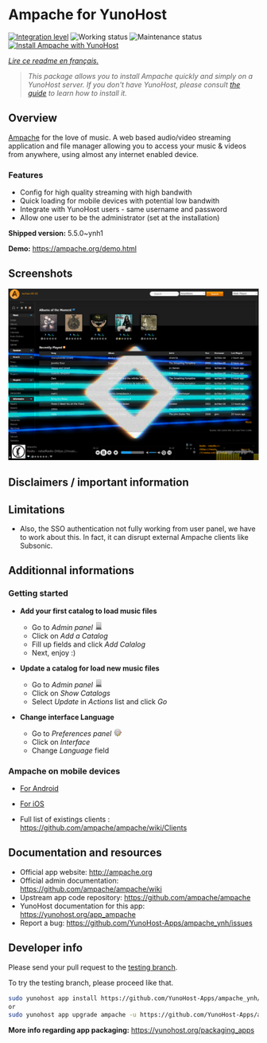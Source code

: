 <!--
N.B.: This README was automatically generated by https://github.com/YunoHost/apps/tree/master/tools/README-generator
It shall NOT be edited by hand.
-->

# Ampache for YunoHost

[![Integration level](https://dash.yunohost.org/integration/ampache.svg)](https://dash.yunohost.org/appci/app/ampache) ![Working status](https://ci-apps.yunohost.org/ci/badges/ampache.status.svg) ![Maintenance status](https://ci-apps.yunohost.org/ci/badges/ampache.maintain.svg)  
[![Install Ampache with YunoHost](https://install-app.yunohost.org/install-with-yunohost.svg)](https://install-app.yunohost.org/?app=ampache)

*[Lire ce readme en français.](./README_fr.md)*

> *This package allows you to install Ampache quickly and simply on a YunoHost server.
If you don't have YunoHost, please consult [the guide](https://yunohost.org/#/install) to learn how to install it.*

## Overview

[Ampache](http://ampache.org) for the love of music. A web based audio/video streaming application and file manager allowing you to access your music & videos from anywhere, using almost any internet enabled device.

### Features

 * Config for high quality streaming with high bandwith
 * Quick loading for mobile devices with potential low bandwith
 * Integrate with YunoHost users - same username and password
 * Allow one user to be the administrator (set at the installation)

**Shipped version:** 5.5.0~ynh1


**Demo:** https://ampache.org/demo.html

## Screenshots

![Screenshot of Ampache](./doc/screenshots/visualizer.png)

## Disclaimers / important information

## Limitations

* Also, the SSO authentication not fully working from user panel, we have to work about this. In fact, it can disrupt external Ampache clients like Subsonic.

## Additionnal informations

### Getting started

 * **Add your first catalog to load music files**
   * Go to *Admin panel* ![](https://raw.githubusercontent.com/ampache/ampache/develop/themes/reborn/images/icons/icon_admin.png)
   * Click on *Add a Catalog*
   * Fill up fields and click *Add Calalog*
   * Next, enjoy :)

 * **Update a catalog for load new music files**
   * Go to *Admin panel* ![](https://raw.githubusercontent.com/ampache/ampache/develop/themes/reborn/images/icons/icon_admin.png)
   * Click on *Show Catalogs*
   * Select *Update* in *Actions* list and click *Go*

 * **Change interface Language**
   * Go to *Preferences panel* ![](https://raw.githubusercontent.com/ampache/ampache/develop/themes/reborn/images/icons/icon_edit.png)
   * Click on *Interface*
   * Change *Language* field

### Ampache on mobile devices

 * [For Android](https://play.google.com/store/apps/details?id=com.antoniotari.reactiveampacheapp)
 * [For iOS](http://iampache.com/)

 * Full list of existings clients : https://github.com/ampache/ampache/wiki/Clients

## Documentation and resources

* Official app website: <http://ampache.org>
* Official admin documentation: <https://github.com/ampache/ampache/wiki>
* Upstream app code repository: <https://github.com/ampache/ampache>
* YunoHost documentation for this app: <https://yunohost.org/app_ampache>
* Report a bug: <https://github.com/YunoHost-Apps/ampache_ynh/issues>

## Developer info

Please send your pull request to the [testing branch](https://github.com/YunoHost-Apps/ampache_ynh/tree/testing).

To try the testing branch, please proceed like that.

``` bash
sudo yunohost app install https://github.com/YunoHost-Apps/ampache_ynh/tree/testing --debug
or
sudo yunohost app upgrade ampache -u https://github.com/YunoHost-Apps/ampache_ynh/tree/testing --debug
```

**More info regarding app packaging:** <https://yunohost.org/packaging_apps>
